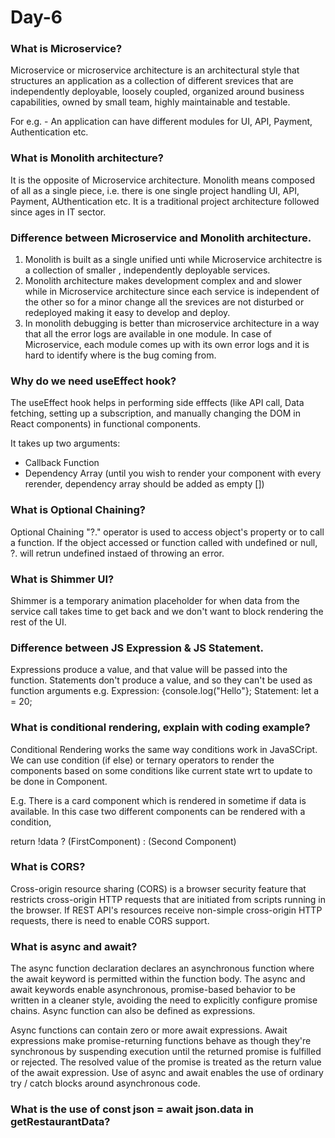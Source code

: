 # Day-6


### What is Microservice?
Microservice or microservice architecture is an architectural style that structures an application as a collection of different srevices that are independently deployable, loosely coupled, organized around business capabilities, owned by small team, highly maintainable and testable.

For e.g. - An application can have different modules for UI, API, Payment, Authentication etc. 


### What is Monolith architecture?
It is the opposite of Microservice architecture. Monolith means composed of all as a single piece, i.e. there is one single project handling UI, API, Payment, AUthentication etc.
It is a traditional project architecture followed since ages in IT sector.

### Difference between Microservice and Monolith architecture.
1. Monolith is built as a single unified unti while Microservice architectre is a collection of smaller , independently deployable services. 
2. Monolith architecture makes development complex and and slower while in Microservice architecture since each service is independent of the other so for a minor change all the srevices are not disturbed or redeployed making it easy to develop and deploy.
3. In monolith debugging is better than microservice architecture in a way that all the error logs are available in one module. In case of Microservice, each module comes up with its own error logs and it is hard to identify where is the bug coming from.


### Why do we need useEffect hook?
The useEffect hook helps in performing side efffects (like API call, Data fetching, setting up a subscription, and manually changing the DOM in React components) in functional components.

It takes up two arguments:
- Callback Function
- Dependency Array (until you wish to render your component with every rerender, dependency array should be added as empty [])

### What is Optional Chaining?
Optional Chaining "?." operator is used to access object's property or to call a function. If the object accessed or function called with undefined or null, ?. will retrun undefined instaed of throwing an error.


### What is Shimmer UI?
Shimmer is a temporary animation placeholder for when data from the service call takes time to get back and we don't want to block rendering the rest of the UI.

### Difference between JS Expression & JS Statement.
Expressions produce a value, and that value will be passed into the function. Statements don't produce a value, and so they can't be used as function arguments
e.g.
Expression: {console.log("Hello"};
Statement: let a = 20;

### What is conditional rendering, explain with coding example?
Conditional Rendering works the same way conditions work in JavaSCript. We can use condition (if else) or ternary operators to render the components based on some conditions like current state wrt to update to be done in Component.

E.g. There is a card component which is rendered in sometime if data is available. In this case two different components can be rendered with a condition, 

return !data ? (FirstComponent) : (Second Component)

### What is CORS?
Cross-origin resource sharing (CORS) is a browser security feature that restricts cross-origin HTTP requests that are initiated from scripts running in the browser. If REST API's resources receive non-simple cross-origin HTTP requests, there is need to enable CORS support.

### What is async and await?
The async function declaration declares an asynchronous function where the await keyword is permitted within the function body. The async and await keywords enable asynchronous, promise-based behavior to be written in a cleaner style, avoiding the need to explicitly configure promise chains.
Async function can also be defined as expressions.

Async functions can contain zero or more await expressions. Await expressions make promise-returning functions behave as though they're synchronous by suspending execution until the returned promise is fulfilled or rejected. The resolved value of the promise is treated as the return value of the await expression. Use of async and await enables the use of ordinary try / catch blocks around asynchronous code.


### What is the use of const json = await json.data in getRestaurantData?
